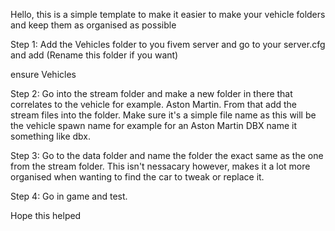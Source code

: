 Hello, this is a simple template to make it easier to make your vehicle folders and keep them as organised as possible

Step 1: Add the Vehicles folder to you fivem server and go to your server.cfg and add (Rename this folder if you want)

ensure Vehicles

Step 2: Go into the stream folder and make a new folder in there that correlates to the vehicle for example. Aston Martin. From that add the stream files into the folder. Make sure it's a simple file name as this will be the vehicle spawn name for example for an Aston Martin DBX name it something like dbx.

Step 3: Go to the data folder and name the folder the exact same as the one from the stream folder. This isn't nessacary however, makes it a lot more organised when wanting to find the car to tweak or replace it.

Step 4: Go in game and test.

Hope this helped